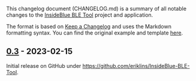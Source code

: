 This changelog document (CHANGELOG.md) is a summary of all notable changes to the [InsideBlue BLE Tool](https://github.com/eriklins/InsideBlue-BLE-Tool) project and application. 

The format is based on [Keep a Changelog](https://keepachangelog.com/en/1.0.0/) and uses the Markdown formatting syntax. You can find the original example and template [here](https://github.com/olivierlacan/keep-a-changelog/blob/main/CHANGELOG.md).


## [0.3] - 2023-02-15

Initial release on GitHub under https://github.com/eriklins/InsideBlue-BLE-Tool.


[0.3]: https://github.com/eriklins/InsideBlue-BLE-Tool/releases/tag/v0.3

